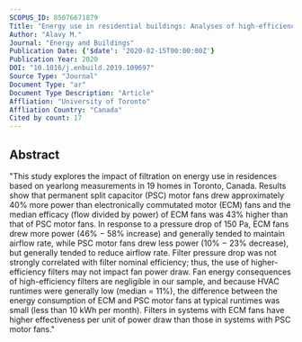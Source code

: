```yaml
---
SCOPUS_ID: 85076671879
Title: "Energy use in residential buildings: Analyses of high-efficiency filters and HVAC fans"
Author: "Alavy M."
Journal: "Energy and Buildings"
Publication Date: {'$date': '2020-02-15T00:00:00Z'}
Publication Year: 2020
DOI: "10.1016/j.enbuild.2019.109697"
Source Type: "Journal"
Document Type: "ar"
Document Type Description: "Article"
Affliation: "University of Toronto"
Affliation Country: "Canada"
Cited by count: 17
---
```


## Abstract
"This study explores the impact of filtration on energy use in residences based on yearlong measurements in 19 homes in Toronto, Canada. Results show that permanent split capacitor (PSC) motor fans drew approximately 40% more power than electronically commutated motor (ECM) fans and the median efficacy (flow divided by power) of ECM fans was 43% higher than that of PSC motor fans. In response to a pressure drop of 150 Pa, ECM fans drew more power (46% − 58% increase) and generally tended to maintain airflow rate, while PSC motor fans drew less power (10% − 23% decrease), but generally tended to reduce airflow rate. Filter pressure drop was not strongly correlated with filter nominal efficiency; thus, the use of higher-efficiency filters may not impact fan power draw. Fan energy consequences of high-efficiency filters are negligible in our sample, and because HVAC runtimes were generally low (median = 11%), the difference between the energy consumption of ECM and PSC motor fans at typical runtimes was small (less than 10 kWh per month). Filters in systems with ECM fans have higher effectiveness per unit of power draw than those in systems with PSC motor fans."
